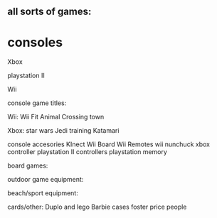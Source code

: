 all sorts of games:
-------------------


consoles
========

Xbox

playstation II

Wii


console game titles:

Wii:
Wii Fit
Animal Crossing town

Xbox:
star wars Jedi training
Katamari


console accesories
KInect
Wii Board
Wii Remotes
wii nunchuck
xbox controller
playstation II controllers
playstation memory


board games:

outdoor game equipment:

beach/sport equipment:

cards/other:
Duplo and lego
Barbie cases
foster price people

